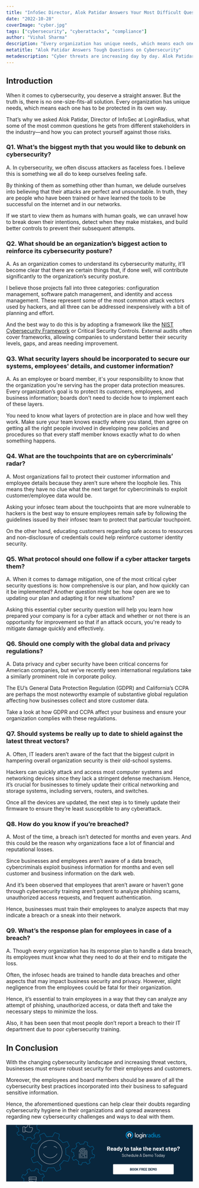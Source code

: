```yaml
---
title: "InfoSec Director, Alok Patidar Answers Your Most Difficult Questions on Cybersecurity"
date: "2022-10-28"
coverImage: "cyber.jpg"
tags: ["cybersecurity", "cyberattacks", "compliance"]
author: "Vishal Sharma"
description: "Every organization has unique needs, which means each one has to be protected in its own way. Therefore, we asked Alok Patidar to chip in. As the Director of Information Security at LoginRadius, he’s dedicated his career to helping businesses protect themselves from cyber criminals."
metatitle: "Alok Patidar Answers Tough Questions on Cybersecurity"
metadescription: "Cyber threats are increasing day by day. Alok Patidar, infosec manager at LoginRadius, shares a list of questions to ask your IT heads to ensure robust security."
---
```


## Introduction 

When it comes to cybersecurity, you deserve a straight answer. But the truth is, there is no one-size-fits-all solution. Every organization has unique needs, which means each one has to be protected in its own way.

That’s why we asked Alok Patidar, Director of InfoSec at LoginRadius, what some of the most common questions he gets from different stakeholders in the industry—and how you can protect yourself against those risks.


### Q1. What’s the biggest myth that you would like to debunk on cybersecurity?

A. In cybersecurity, we often discuss attackers as faceless foes. I believe this is something we all do to keep ourselves feeling safe. 

By thinking of them as something other than human, we delude ourselves into believing that their attacks are perfect and unsoundable. In truth, they are people who have been trained or have learned the tools to be successful on the internet and in our networks. 

If we start to view them as humans with human goals, we can unravel how to break down their intentions, detect when they make mistakes, and build better controls to prevent their subsequent attempts.


### Q2. What should be an organization’s biggest action to reinforce its cybersecurity posture?

A. As an organization comes to understand its cybersecurity maturity, it’ll become clear that there are certain things that, if done well, will contribute significantly to the organization’s security posture. 

I believe those projects fall into three categories: configuration management, software patch management, and identity and access management. These represent some of the most common attack vectors used by hackers, and all three can be addressed inexpensively with a bit of planning and effort.

And the best way to do this is by adopting a framework like the [NIST Cybersecurity Framework](https://www.loginradius.com/compliance-list/nist-cybersecurity-framework/) or Critical Security Controls. External audits often cover frameworks, allowing companies to understand better their security levels, gaps, and areas needing improvement.


### Q3. What security layers should be incorporated to secure our systems, employees' details, and customer information? 

A. As an employee or board member, it's your responsibility to know that the organization you're serving has the proper data protection measures. Every organization’s goal is to protect its customers, employees, and business information; boards don't need to decide how to implement each of these layers. 

You need to know what layers of protection are in place and how well they work. Make sure your team knows exactly where you stand, then agree on getting all the right people involved in developing new policies and procedures so that every staff member knows exactly what to do when something happens.


### Q4. What are the touchpoints that are on cybercriminals’ radar? 

A. Most organizations fail to protect their customer information and employee details because they aren’t sure where the loophole lies. This means they have no clue what the next target for cybercriminals to exploit customer/employee data would be. 

Asking your infosec team about the touchpoints that are more vulnerable to hackers is the best way to ensure employees remain safe by following the guidelines issued by their infosec team to protect that particular touchpoint. 

On the other hand, educating customers regarding safe access to resources and non-disclosure of credentials could help reinforce customer identity security. 


### Q5. What protocol should one follow if a cyber attacker targets them?

A. When it comes to damage mitigation, one of the most critical cyber security questions is: how comprehensive is our plan, and how quickly can it be implemented? Another question might be: how open are we to updating our plan and adapting it for new situations?

Asking this essential cyber security question will help you learn how prepared your company is for a cyber attack and whether or not there is an opportunity for improvement so that if an attack occurs, you're ready to mitigate damage quickly and effectively. 


### Q6. Should one comply with the global data and privacy regulations? 

A. Data privacy and cyber security have been critical concerns for American companies, but we’ve recently seen international regulations take a similarly prominent role in corporate policy. 

The EU’s General Data Protection Regulation (GDPR) and California’s CCPA are perhaps the most noteworthy example of substantive global regulation affecting how businesses collect and store customer data. 

Take a look at how GDPR and CCPA affect your business and ensure your organization complies with these regulations. 


### Q7. Should systems be really up to date to shield against the latest threat vectors? 

A. Often, IT leaders aren’t aware of the fact that the biggest culprit in hampering overall organization security is their old-school systems. 

Hackers can quickly attack and access most computer systems and networking devices since they lack a stringent defense mechanism. Hence, it’s crucial for businesses to timely update their critical networking and storage systems, including servers, routers, and switches. 

Once all the devices are updated, the next step is to timely update their firmware to ensure they’re least susceptible to any cyberattack. 


### Q8. How do you know if you’re breached?

A. Most of the time, a breach isn’t detected for months and even years. And this could be the reason why organizations face a lot of financial and reputational losses. 

Since businesses and employees aren’t aware of a data breach, cybercriminals exploit business information for months and even sell customer and business information on the dark web. 

And it’s been observed that employees that aren’t aware or haven’t gone through cybersecurity training aren’t potent to analyze phishing scams, unauthorized access requests, and frequent authentication. 

Hence, businesses must train their employees to analyze aspects that may indicate a breach or a sneak into their network. 


### Q9. What’s the response plan for employees in case of a breach? 

A. Though every organization has its response plan to handle a data breach, its employees must know what they need to do at their end to mitigate the loss. 

Often, the infosec heads are trained to handle data breaches and other aspects that may impact business security and privacy. However, slight negligence from the employees could be fatal for their organization. 

Hence, it’s essential to train employees in a way that they can analyze any attempt of phishing, unauthorized access, or data theft and take the necessary steps to minimize the loss. 

Also, it has been seen that most people don’t report a breach to their IT department due to poor cybersecurity training. 


## In Conclusion 

With the changing cybersecurity landscape and increasing threat vectors, businesses must ensure robust security for their employees and customers. 

Moreover, the employees and board members should be aware of all the cybersecurity best practices incorporated into their business to safeguard sensitive information. 

Hence, the aforementioned questions can help clear their doubts regarding cybersecurity hygiene in their organizations and spread awareness regarding new cybersecurity challenges and ways to deal with them. 



[![book-a-demo-loginradius](../../assets/book-a-demo-loginradius.png)](https://www.loginradius.com/contact-us?utm_source=blog&utm_medium=web&utm_campaign=alok-patidar-answers-cybersecurity-questions)
